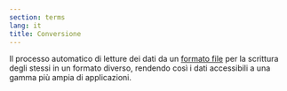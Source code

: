 ```yaml
---
section: terms
lang: it
title: Conversione
---
```


Il processo automatico di letture dei dati da un [formato file](../file-format/) per la scrittura degli stessi in un formato diverso, rendendo così i dati accessibili a una gamma più ampia di applicazioni.
